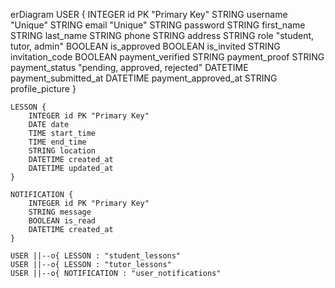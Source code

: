 erDiagram
    USER {
        INTEGER id PK "Primary Key"
        STRING username "Unique"
        STRING email "Unique"
        STRING password
        STRING first_name
        STRING last_name
        STRING phone
        STRING address
        STRING role "student, tutor, admin"
        BOOLEAN is_approved
        BOOLEAN is_invited
        STRING invitation_code
        BOOLEAN payment_verified
        STRING payment_proof
        STRING payment_status "pending, approved, rejected"
        DATETIME payment_submitted_at
        DATETIME payment_approved_at
        STRING profile_picture
    }

    LESSON {
        INTEGER id PK "Primary Key"
        DATE date
        TIME start_time
        TIME end_time
        STRING location
        DATETIME created_at
        DATETIME updated_at
    }

    NOTIFICATION {
        INTEGER id PK "Primary Key"
        STRING message
        BOOLEAN is_read
        DATETIME created_at
    }

    USER ||--o{ LESSON : "student_lessons"
    USER ||--o{ LESSON : "tutor_lessons"
    USER ||--o{ NOTIFICATION : "user_notifications"
